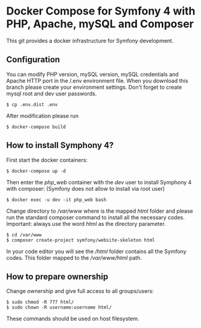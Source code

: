 
# Docker Compose for Symfony 4 with PHP, Apache, mySQL and Composer
This git provides a docker infrastructure for Symfony development.
## Configuration
You can modify PHP version, mySQL version, mySQL credentials and Apache HTTP port in the /.env environment file.
When you download this branch please create your environment settings. Don't forget to create mysql root and dev user passwords.

    $ cp .env.dist .env
After modification please run 

    $ docker-compose build
## How to install Symphony 4?
First start the docker containers:

    $ docker-compose up -d
Then enter the *php_web* container with the *dev* user to install Symphony 4 with composer: (Symfony does not allow to install via root user)

    $ docker exec -u dev -it php_web bash
Change directory to */var/www* where is the mapped *html* folder and please run the standard composer command to install all the necessary codes. Important: always use the word *html* as the directory parameter.

    $ cd /var/www
    $ composer create-project symfony/website-skeleton html
In your code editor you will see the */html* folder contains all the Symfony codes. This folder mapped to the */var/www/html* path.

## How to prepare ownership
Change ownership and give full access to all groups/users:

    $ sudo chmod -R 777 html/
    $ sudo chown -R username:username html/
These commands should be used on host filesystem.